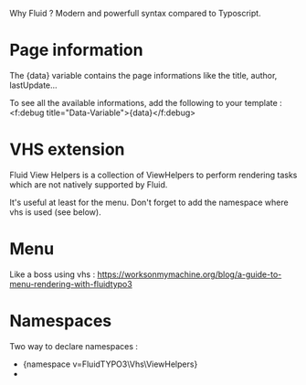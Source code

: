 Why Fluid ?
Modern and powerfull syntax compared to Typoscript.

# Page information
The {data} variable contains the page informations like the title, author, lastUpdate...

To see all the available informations, add the following to your template :
<f:debug title="Data-Variable">{data}</f:debug>

# VHS extension
Fluid View Helpers is a collection of ViewHelpers to perform rendering tasks which are not natively supported by Fluid.

It's useful at least for the menu.
Don't forget to add the namespace where vhs is used (see below).

# Menu
Like a boss using vhs : https://worksonmymachine.org/blog/a-guide-to-menu-rendering-with-fluidtypo3

# Namespaces
Two way to declare namespaces :
- {namespace v=FluidTYPO3\Vhs\ViewHelpers}
- <div xmlns:v="http://typo3.org/ns/FluidTYPO3/Vhs/ViewHelpers">
